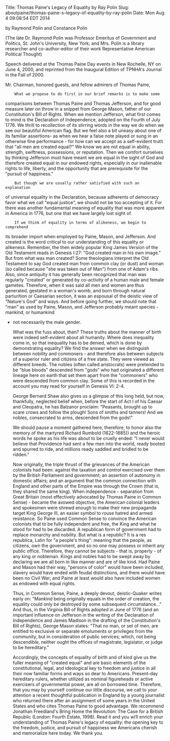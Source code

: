Title: Thomas Paine's Legacy of Equality by Ray Polin
Slug: aboutpaine/thomas-paine-s-legacy-of-equality-by-ray-polin
Date: Mon Aug  4 09:08:54 EDT 2014

   by Raymond Polin and Constance Polin

   (The late Dr. Raymond Polin was Professor Emeritus of Government and
   Politics, St. John's University, New York; and Mrs. Polin is a library
   researcher and co-author-editor of their work Representative American
   Political Thought)

   Speech delivered at the Thomas Paine Day events in New Rochelle, NY on
   June 4, 2000, and reprinted from the Inaugural Edition of TPNHA's Journal
   in the Fall of 2000.

    

   Mr. Chairman, honored guests, and fellow admirers of Thomas Paine,

    
        What we propose to do first in our brief remarks is to make some
   comparisons between Thomas Paine and Thomas Jefferson, and for good
   measure later on throw in a snippet from George Mason, father of our
   Constitution's Bill of Rights. When we mention Jefferson, what first comes
   to mind is the Declaration of Independence, adopted on the Fourth of July
   1776. We thrill to recollection of its stirring words in the way we do
   when we see our beautiful American flag. But we feel also a bit uneasy
   about one of its familiar assertions- as when we hear a false note played
   or sung in an otherwise fine performance - for how can we accept as a
   self-evident truth that "all men are created equal?" We know we are not
   equal in ability, strength, swiftness, possessions, or reputation. Then we
   comfort ourselves by thinking Jefferson must have meant we are equal in
   the sight of God and therefore created equal in our endowed rights,
   especially in our inalienable rights to life, liberty, and the opportunity
   that are prerequisite for the "pursuit of happiness."
    
        But though we are usually rather satisfied with such an explanation
   of universal equality in the Declaration, because adherents of democracy
   favor what we call "equal justice", we should not be too accepting of it.
   For there was another fundamental meaning of equality that was more
   apparent in America in 1776, but one that we have largely lost sight of.
    
        If we think of equality in terms of alikeness, we begin to comprehend
   its broader import when employed by Paine, Mason, and Jefferson. And
   created is the word critical to our understanding of this equality or
   alikeness. Remember, the then widely popular King James Version of the Old
   Testament reads in Genesis I:27: "God created man in his own image." But
   from what was man created? Some theologians interpret the Old Testament to
   say God created man from common clay (or dust) and woman (so called
   because "she was taken out of Man") from one of Adam's ribs. Also, since
   antiquity it has generally been recognized that man was regularly
   "created" or generated by co-activity of a human male and female gametes.
   Therefore, when it was said all men and women are thus generated, gestated
   in a woman's womb,  and born through natural parturition or Caesarian
   section, it was an espousal of the deistic view of "Nature's God" and
   ways. And before going further, we should note that "man" as used by
   Paine, Mason, and Jefferson probably meant species - mankind, or humankind
   - not necessarily the male gender.
    
        What was the fuss about, then? These truths about the manner of birth
   were indeed self-evident about all humanity. Where does inequality come
   in, so that inequality has to be denied, which is done by demonstrating
   equality? We find the answer when we distinguish between nobility and
   commoners - and therefore also between subjects of a superior ruler and
   citizens of a free state. They were viewed as different breeds. The nobles
   (often called aristocrats) were pretended to be "blue bloods" descended
   from "gods" who had originated a different lineage here on earth that set
   them apart from the "commoners" who were descended from common clay. Some
   of this is recorded in the account you may read for yourself in Genesis
   VI: 2-4.
    
        George Bernard Shaw also gives us a glimpse of this long held, but
   now, thankfully, neglected belief when, before the start of Act I of his
   Caesar and Cleopatra, he has Balzanor proclaim: "Peasants, brought up to
   scare crows and follow the plough! Sons of smiths and tanners! And we
   nobles, consecrated to arms, descended from the gods!"
    
        We should pause a moment gathered here, therefore, to honor also the
   memory of the martyred Richard Rumbold (1622-1685)) and the heroic words
   he spoke as his life was about to be cruelly ended: "I never would believe
   that Providence had sent a few men into the world, ready booted and
   spurred to ride, and millions ready saddled and bridled to be ridden."
    
        Now originally, the triple thrust of the grievances of the American
   colonists had been: against the taxation and control exercised over them
   by the British Parliament and government; an assertion of autonomy in
   domestic affairs; and an argument that the common connection with England
   and other parts of the Empire was through the Crown (that is, they shared
   the same king). When independence - separation from Great Britain (most
   effectively advocated by Thomas Paine in Common Sense) - became the avowed
   objective, the American colonial leaders and spokesmen were shrewd enough
   to make their new propaganda target King George III, an easier symbol to
   rouse hatred and armed resistance. So Paine used Common Sense to convince
   the American colonists that to be fully independent and free, the King and
   what he stood for had to be discarded. A republican form of government had
   to replace monarchy and nobility. But what is a republic? It is a res
   republica, Latin for "a people's thing": meaning that the people, as
   citizens, own the government, and so no one may possess or inherit any
   public office. Therefore, they cannot be subjects - that is, property - of
   any king or nobleman. Kings and nobles had to be swept away by declaring
   we are all born in like manner and are of like kind. Had Paine and Mason
   had their way, "persons of color" would have been included, slavery would
   have ended with feudal distinctions, and there would have been no Civil
   War; and Paine at least would also have included women as endowed with
   equal rights.
    
        Thus, in Common Sense, Paine, a deeply devout, deistic-Quaker writes
   early on: "Mankind being originally equals in the order of creation, the
   equality could only be destroyed by some subsequent circumstance..." And
   thus, in the Virginia Bill of Rights adopted in June of 1776 (and an
   important influence on Jefferson in the writing of the Declaration of
   Independence and James Madison in the drafting of the Constitution's Bill
   of Rights), George Mason states: "That no man, or set of men, are entitled
   to exclusive or separate emoluments or privileges from the community, but
   in consideration of public services; which, not being descendible, neither
   ought the offices of magistrate, legislator, or judge to be hereditary."
    
        Accordingly, the concepts of equality of birth and of kind give us
   the fuller meaning of "created equal" and are basic elements of the
   constitutional, legal, and ideological key to freedom and justice in all
   their now familiar forms and ways so dear to Americans. Present-day
   hereditary rulers, whether utilized as nominal figureheads or active
   exercisers of governmental power, are all on borrowed time. Therefore,
   that you may by yourself continue our little discourse, we call to your
   attention a recent thoughtful publication in England by a young journalist
   who returned there after an assignment of some years in the United States
   and who cites Thomas Paine to good advantage. We recommend Jonathan
   Freedland's Bring Home the Revolution: The Case for a British Republic
   (London: Fourth Estate, 1998). Read it and you wi1l enrich your
   understanding of Thomas Paine's legacy of equality: the opening key to the
   freedom, justice, and pursuit of happiness we Americans cherish and
   memorialize here today. We thank you.
